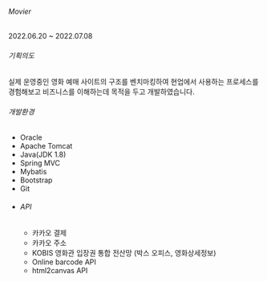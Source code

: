 <h6>Movier</h6>
<time>2022.06.20 ~ 2022.07.08</time>


<h6>기획의도</h6>
<p>
	실제 운영중인 영화 예매 사이트의 구조를 벤치마킹하여 현업에서 사용하는 프로세스를 경험해보고 비즈니스를 이해하는데 목적을 두고 개발하였습니다.
</p>

<h6>개발환경</h6>
<ul>
	<li>Oracle</li>
	<li>Apache Tomcat</li>
	<li>Java(JDK 1.8)</li>
	<li>Spring MVC</li>
	<li>Mybatis</li>
	<li>Bootstrap</li>
	<li>Git</li>
	<li>
		<h6>API</h6>
		<ul>
			<li>카카오 결제</li>
			<li>카카오 주소</li>
			<li>KOBIS 영화관 입장권 통합 전산망 (박스 오피스, 영화상세정보)</li>
			<li>Online barcode API</li>
			<li>html2canvas API</li>
		</ul>
	</li>
</ul>
